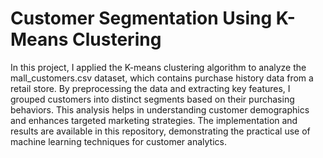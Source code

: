 # Customer Segmentation Using K-Means Clustering

In this project, I applied the K-means clustering algorithm to analyze the mall_customers.csv dataset, which contains purchase history data from a retail store.
By preprocessing the data and extracting key features, I grouped customers into distinct segments based on their purchasing behaviors.
This analysis helps in understanding customer demographics and enhances targeted marketing strategies. 
The implementation and results are available in this repository, demonstrating the practical use of machine learning techniques for customer analytics.
